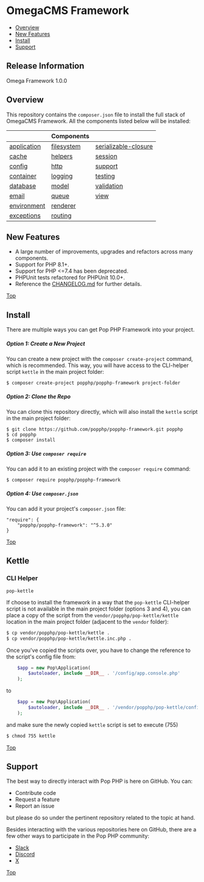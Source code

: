 OmegaCMS Framework
=================

* [Overview](#overview)
* [New Features](#new-features)
* [Install](#install)
* [Support](#support)

Release Information
-------------------
Omega Framework 1.0.0

Overview
--------
This repository contains the `composer.json` file to install the full stack of OmegaCMS Framework.
All the components listed below will be installed:

|                                                        | Components                                           |                                                                         |
|--------------------------------------------------------|------------------------------------------------------|-------------------------------------------------------------------------|
| [application](https://github.com/omegacms/application) | [filesystem](https://github.com/omegacms/filesystem) | [serializable-closure](https://github.com/omegacms/serializable-closure)|
| [cache](https://github.com/omegacms/cache)             | [helpers](https://github.com/omegacms/helpers)       | [session](https://github.com/omegacms/session)                          |
| [config](https://github.com/omegacms/config)           | [http](https://github.com/omegacms/http)             | [support](https://github.com/omegacms/support)                          |
| [container](https://github.com/omegacms/container)     | [logging](https://github.com/omegacms/logging)       | [testing](https://github.com/omegacms/testing)                          |
| [database](https://github.com/omegacms/database)       | [model](https://github.com/omegacms/model)           | [validation](https://github.com/omegacms/validating)                    |
| [email](https://github.com/omegacms/email)             | [queue](https://github.com/omegacms/queue)           | [view](https://github.com/omegacms/view)                                |
| [environment](https://github.com/omegacms/environment) | [renderer](https://github.com/omegacms/renderer)     |                                                                         |
| [exceptions](https://github.com/omegacms/exceptions)   | [routing](https://github.com/omegacms/routing)       |                                                                         |

New Features
------------
* A large number of improvements, upgrades and refactors across many components.
* Support for PHP 8.1+.
* Support for PHP <=7.4 has been deprecated.
* PHPUnit tests refactored for PHPUnit 10.0+.
* Reference the [CHANGELOG.md](https://github.com/popphp/popphp-framework/blob/master/CHANGELOG.md) for further details.

[Top](#pop-php-framework)

Install
-------
There are multiple ways you can get Pop PHP Framework into your project.

##### Option 1: Create a New Project

You can create a new project with the `composer create-project` command, which is recommended.
This way, you will have access to the CLI-helper script `kettle` in the main project folder:

```console
$ composer create-project popphp/popphp-framework project-folder
```

##### Option 2: Clone the Repo

You can clone this repository directly, which will also install the `kettle` script
in the main project folder:

```console
$ git clone https://github.com/popphp/popphp-framework.git popphp
$ cd popphp
$ composer install
```

##### Option 3: Use `composer require`

You can add it to an existing project with the `composer require` command:

```console
$ composer require popphp/popphp-framework
```

##### Option 4: Use `composer.json`

You can add it your project's `composer.json` file:

    "require": {
        "popphp/popphp-framework": "^5.3.0"
    }


[Top](#pop-php-framework)

Kettle
------

### CLI Helper

`pop-kettle`

If choose to install the framework in a way that the `pop-kettle` CLI-helper script is not available
in the main project folder (options 3 and 4), you can place a copy of the script from the
`vendor/popphp/pop-kettle/kettle` location in the main project folder (adjacent to the `vendor` folder):

```bash
$ cp vendor/popphp/pop-kettle/kettle .
$ cp vendor/popphp/pop-kettle/kettle.inc.php .
```
Once you've copied the scripts over, you have to change the reference to the script's
config file from:

```php
    $app = new Pop\Application(
        $autoloader, include __DIR__ . '/config/app.console.php'
    );
```

to

```php
    $app = new Pop\Application(
        $autoloader, include __DIR__ . '/vendor/popphp/pop-kettle/config/app.console.php'
    );
```

and make sure the newly copied `kettle` script is set to execute (755)

```bash
$ chmod 755 kettle
```

[Top](#pop-php-framework)

Support
-------

The best way to directly interact with Pop PHP is here on GitHub. You can:

- Contribute code
- Request a feature
- Report an issue

but please do so under the pertinent repository related to the topic at hand. 

Besides interacting with the various repositories here on GitHub, there are
a few other ways to participate in the Pop PHP community:

- [Slack](https://popphp.slack.com)
- [Discord](https://discord.gg/TZjgT74U7E)
- [X](https://x.com/popphpframework)


[Top](#pop-php-framework)

